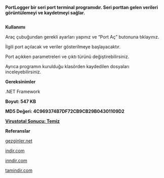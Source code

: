 <p><strong>PortLogger bir seri port terminal programıdır. Seri porttan gelen verileri görüntülemeyi ve kaydetmeyi sağlar.</strong></p>
<p><img src="https://cdn-images-1.medium.com/max/1500/1*wrzEQ4n6V5Zz3mYj3voGCg.jpeg" alt=""></p>
<p><strong>Kullanımı</strong></p>
<p>Araç çubuğundan gerekli ayarları yapınız ve “Port Aç” butonuna tıklayınız.</p>
<p>İlgili port açılacak ve veriler gösterilmeye başlayacaktır.</p>
<p>Port açıkken parametreleri ve çıktı türünü değiştirebilirsiniz.</p>
<p>Ayrıca programın kurulduğu klasörden kaydedilen dosyaları inceleyebilirsiniz.</p>
<p><strong>Gereksinimler</strong></p>
<p>.NET Framework</p>
<p><strong>Boyut: 547 KB</strong></p>
<p><strong>MD5 Değeri: 4C969374B7DF72CB9CB29B04301109D2</strong></p>
<p><a href="https://www.virustotal.com/tr/file/60fce5f778a37df687c8f622d9fe061951db99b464ca7b2a78862c1bc2b5a8f0/analysis/1405157818/"><strong>Virustotal Sonucu: Temiz</strong></a></p>
<p><strong>Referanslar</strong></p>
<p><a href="http://www.gezginler.net/indir/koker-portlogger.html">gezginler.net</a></p>
<p><a href="http://www.indir.com/koker-portlogger">indir.com</a></p>
<p><a href="http://www.inndir.com/Koker-PortLogger-50934p.html">inndir.com</a></p>
<p><a href="http://www.tamindir.com/koker-portlogger/">tamindir.com</a></p>
